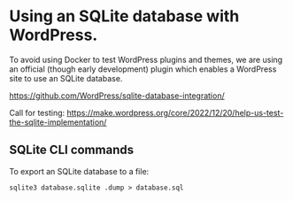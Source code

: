 # Using an SQLite database with WordPress.

To avoid using Docker to test WordPress plugins and themes, we are using an official (though early development) plugin which enables a WordPress site to use an SQLite database.

https://github.com/WordPress/sqlite-database-integration/

Call for testing: https://make.wordpress.org/core/2022/12/20/help-us-test-the-sqlite-implementation/

## SQLite CLI commands

To export an SQLite database to a file:

```shell
sqlite3 database.sqlite .dump > database.sql
```
